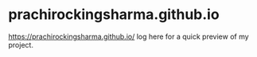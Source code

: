 # prachirockingsharma.github.io

https://prachirockingsharma.github.io/  log here for a quick preview of my project.
